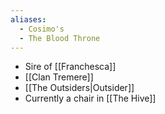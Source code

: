 ```yaml
---
aliases:
  - Cosimo's
  - The Blood Throne
---
```

- Sire of [[Franchesca]]
- [[Clan Tremere]]
- [[The Outsiders|Outsider]]
- Currently a chair in [[The Hive]]